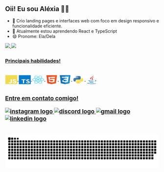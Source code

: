## Oii! Eu sou Aléxia 🐱‍👤

- 🔭 Crio landing pages e interfaces web com foco em design responsivo e funcionalidade eficiente.
- 🌱 Atualmente estou aprendendo React e TypeScript
- 😄 Pronome: Ela/Dela

  
<div>
  <a href="https://www.behance.net/alxiasilveira">
    <img height-"180em" src="https://github-readme-stats.vercel.app/api?username=alexiasilveira&hide_title=true&show_icons=true&theme=cobalt&include_all_commits=true&count_private=true&e&title_color=FF00F6&hide=html,css&bg_color=000&text_color=FFFFFF&border_radius=3&border_color&icon_color=FF00F6&theme"/>
    <img height "180em" src="https://github-readme-stats.vercel.app/api/top-langs/?username=alexiasilveira&layout=compact&langs_count=16&theme=synthwave&title_color=FF00F6&hide&bg_color=000&text_color=FFFFFF&border_radius=3&border_color&icon_color=FF00F6&theme"/>
</div>

##



 <h3 alinhar="esquerda">Principais habilidades!</p>

<div style="display: inline_block"><br>
  <img align="center" alt="Alexia-Js" height="30" width="40" src="https://raw.githubusercontent.com/devicons/devicon/master/icons/javascript/javascript-plain.svg">
  <img align="center" alt="Alexia-Ts" height="30" width="40" src="https://raw.githubusercontent.com/devicons/devicon/master/icons/typescript/typescript-plain.svg">
  <img align="center" alt="Alexia-React" height="30" width="40" src="https://raw.githubusercontent.com/devicons/devicon/master/icons/react/react-original.svg">
  <img align="center" alt="Alexia-HTML" height="30" width="40" src="https://raw.githubusercontent.com/devicons/devicon/master/icons/html5/html5-original.svg">
  <img align="center" alt="Alexia-CSS" height="30" width="40" src="https://raw.githubusercontent.com/devicons/devicon/master/icons/css3/css3-original.svg">
  <img align="center" alt="Alexia-Python" height="30" width="40" src="https://raw.githubusercontent.com/devicons/devicon/master/icons/python/python-original.svg">
  <img align="center" alt="Alexia-Java" height="30" width="40" src="https://raw.githubusercontent.com/devicons/devicon/master/icons/java/java-original.svg">


##

  
 <h3 alinhar="esquerda">Entre em contato comigo!</p>
 <div align="left">
      <a href =https://www.instagram.com/aalexiasilveira_/" target="_blank">
  <img src="https://img.shields.io/static/v1?message=Instagram&logo=instagram&label=&color=060606&logoColor=FF00F6&labelColor=&style=for-the-badge" height="35" alt="instagram logo"  />
      <a href = https://discord.gg/3qEDVCb6" target="_blank">
  <img src="https://img.shields.io/static/v1?message=Discord&logo=discord&label=&color=060606&logoColor=FF00F6&labelColor=&style=for-the-badge" height="35" alt="discord logo"  />
      <a href =mailto:cmp.1a.alexiasilveira9@gmail.com" target="_blank">
  <img src="https://img.shields.io/static/v1?message=Gmail&logo=gmail&label=&color=060606&logoColor=FF00F6&labelColor=&style=for-the-badge" height="35" alt="gmail logo"  />
      <a href =https://www.linkedin.com/in/alexiasilveiraa/" target="_blank">
  <img src="https://img.shields.io/static/v1?message=LinkedIn&logo=linkedin&label=&color=060606&logoColor=FF00F6&labelColor=&style=for-the-badge" height="35" alt="linkedin logo"  />
</div>

##

<picture align="center">
  <source media="(prefers-color-scheme: dark)" srcset="https://raw.githubusercontent.com/alexiasilveira/alexiasilveira/output/github-contribution-grid-snake-dark.svg">
  <source media="(prefers-color-scheme: light)" srcset="https://raw.githubusercontent.com/alexiasilveira/alexiasilveira/output/github-contribution-grid-snake-dark.svg">
  <img align="center" alt="github contribution grid snake animation" src="https://raw.githubusercontent.com/alexiasilveira/alexiasilveira/output/github-contribution-grid-snake.svg">
</picture>
